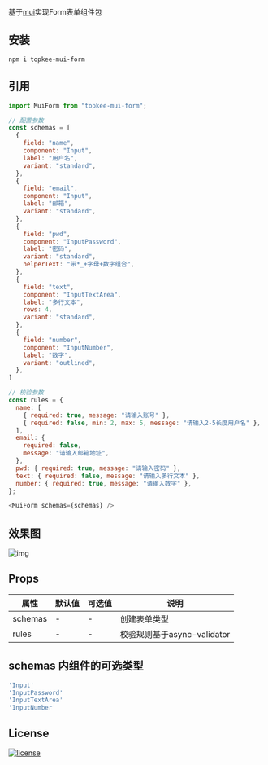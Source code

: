 基于[mui](https://mui.com/)实现Form表单组件包   

## 安装
```
npm i topkee-mui-form
```

## 引用
```js
import MuiForm from "topkee-mui-form";

// 配置参数
const schemas = [
  {
    field: "name",
    component: "Input",
    label: "用户名",
    variant: "standard",
  },
  {
    field: "email",
    component: "Input",
    label: "邮箱",
    variant: "standard",
  },
  {
    field: "pwd",
    component: "InputPassword",
    label: "密码",
    variant: "standard",
    helperText: "带*_+字母+数字组合",
  },
  {
    field: "text",
    component: "InputTextArea",
    label: "多行文本",
    rows: 4,
    variant: "standard",
  },
  {
    field: "number",
    component: "InputNumber",
    label: "数字",
    variant: "outlined",
  },
]

// 校验参数
const rules = {
  name: [
    { required: true, message: "请输入账号" },
    { required: false, min: 2, max: 5, message: "请输入2-5长度用户名" },
  ],
  email: {
    required: false,
    message: "请输入邮箱地址",
  },
  pwd: { required: true, message: "请输入密码" },
  text: { required: false, message: "请输入多行文本" },
  number: { required: true, message: "请输入数字" },
};

<MuiForm schemas={schemas} />
```

## 效果图
![img](https://webertop.oss-cn-hongkong.topkee.top/u_411116921098997760/202209231555652.png)
## Props
|属性|默认值|可选值|说明|
|----|-----|------|-----|
|schemas|-|-|创建表单类型|
|rules|-|-|校验规则基于async-validator|

## schemas 内组件的可选类型
```js
'Input'
'InputPassword'
'InputTextArea'
'InputNumber'
```

## License
[![license](https://img.shields.io/badge/license-MIT-blue.svg)](https://github.com/mui/material-ui/blob/HEAD/LICENSE)